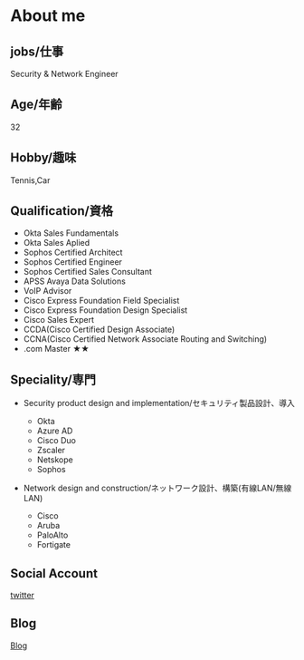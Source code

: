 # About me

## jobs/仕事

Security & Network Engineer

## Age/年齢

32

## Hobby/趣味

Tennis,Car

## Qualification/資格

+ Okta Sales Fundamentals  
+ Okta Sales Aplied  
+ Sophos Certified Architect  
+ Sophos Certified Engineer  
+ Sophos Certified Sales Consultant  
+ APSS Avaya Data Solutions  
+ VoIP Advisor  
+ Cisco Express Foundation Field Specialist  
+ Cisco Express Foundation Design Specialist  
+ Cisco Sales Expert  
+ CCDA(Cisco Certified Design Associate)  
+ CCNA(Cisco Certified Network Associate Routing and Switching)  
+ .com Master ★★  

## Speciality/専門

+ Security product design and implementation/セキュリティ製品設計、導入  
  + Okta  
  + Azure AD  
  + Cisco Duo  
  + Zscaler  
  + Netskope  
  + Sophos  

+ Network design and construction/ネットワーク設計、構築(有線LAN/無線LAN)    
  + Cisco  
  + Aruba  
  + PaloAlto  
  + Fortigate  
  

## Social Account

  [twitter](https://twitter.com/ytksec)

## Blog

  [Blog](https://www.lifehusky.com)
